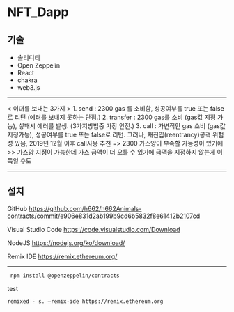 # NFT_Dapp
## 기술 
- 솔리디티
- Open Zeppelin 
- React
- chakra
- web3.js
---

< 이더를 보내는 3가지 >
    1. send : 2300 gas 를 소비함, 성공여부를 true 또는 false로 리턴 (에러를 보내지 못하는 단점.)
    2. transfer : 2300  gas를 소비 (gas값 지정 가능), 싷패시 에러를 발생. (3가지방법중 가장 안전.)
    3. call : 가변적인 gas 소비 (gas값 지정가능), 성공여부를 true 또는 false로 리턴.
              그러나, 재진입(reentrancy)공격 위험성 있음, 
              2019년 12월 이후 call사용 추천 => 2300 가스양이 부족할 가능성이 있기에
              >> 가스양 지정이 가능한데 가스 금액이 더 오를 수 있기에 금액을 지정하지 않는게 이득일 수도
              
---
## 설치
GitHub https://github.com/h662/h662Animals-contracts/commit/e906e831d2ab199b9cd6b5832f8e61412b2107cd 

Visual Studio Code https://code.visualstudio.com/Download 

NodeJS https://nodejs.org/ko/download/ 

Remix IDE https://remix.ethereum.org/

---

```
 npm install @openzeppelin/contracts
```
test 
```
remixed - s. —remix-ide https://remix.ethereum.org
```
